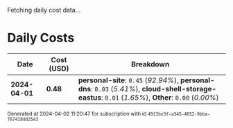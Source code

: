 Fetching daily cost data...
# Daily Costs

| Date | Cost (USD) | Breakdown |
|------|----------------|-----------|
| **2024-04-01** | **0.48** | **personal-site**: `0.45` (_92.94%_), **personal-dns**: `0.03` (_5.41%_), **cloud-shell-storage-eastus**: `0.01` (_1.65%_), **Other**: `0.00` (_0.00%_) |


<sup>Generated at 2024-04-02 11:20:47 for subscription with id `4913be3f-a345-4652-9bba-767418dd25e3`</sup>
